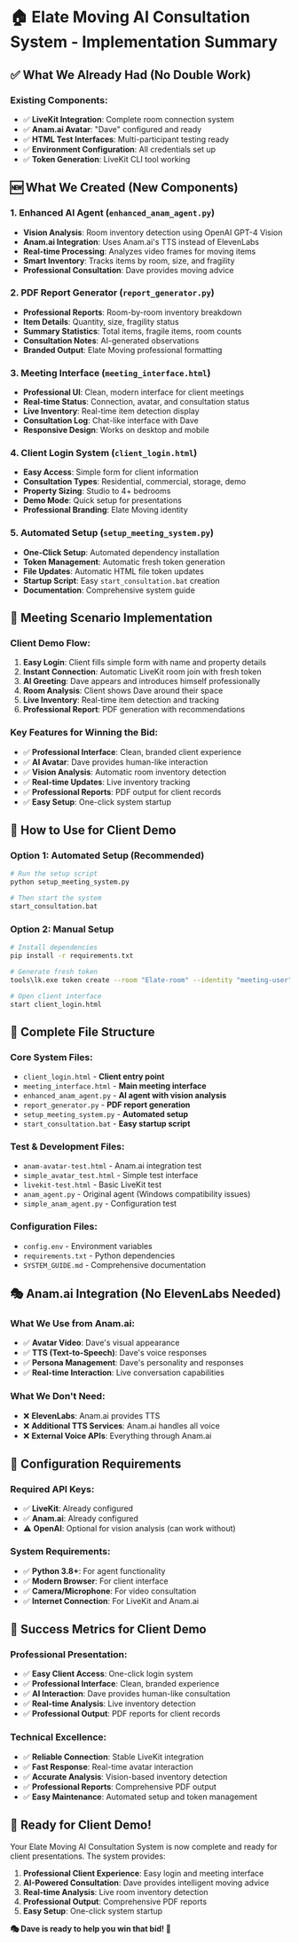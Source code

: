 # 🏠 Elate Moving AI Consultation System - Implementation Summary

## ✅ **What We Already Had (No Double Work)**

### **Existing Components:**
- ✅ **LiveKit Integration**: Complete room connection system
- ✅ **Anam.ai Avatar**: "Dave" configured and ready
- ✅ **HTML Test Interfaces**: Multi-participant testing ready
- ✅ **Environment Configuration**: All credentials set up
- ✅ **Token Generation**: LiveKit CLI tool working

## 🆕 **What We Created (New Components)**

### **1. Enhanced AI Agent (`enhanced_anam_agent.py`)**
- **Vision Analysis**: Room inventory detection using OpenAI GPT-4 Vision
- **Anam.ai Integration**: Uses Anam.ai's TTS instead of ElevenLabs
- **Real-time Processing**: Analyzes video frames for moving items
- **Smart Inventory**: Tracks items by room, size, and fragility
- **Professional Consultation**: Dave provides moving advice

### **2. PDF Report Generator (`report_generator.py`)**
- **Professional Reports**: Room-by-room inventory breakdown
- **Item Details**: Quantity, size, fragility status
- **Summary Statistics**: Total items, fragile items, room counts
- **Consultation Notes**: AI-generated observations
- **Branded Output**: Elate Moving professional formatting

### **3. Meeting Interface (`meeting_interface.html`)**
- **Professional UI**: Clean, modern interface for client meetings
- **Real-time Status**: Connection, avatar, and consultation status
- **Live Inventory**: Real-time item detection display
- **Consultation Log**: Chat-like interface with Dave
- **Responsive Design**: Works on desktop and mobile

### **4. Client Login System (`client_login.html`)**
- **Easy Access**: Simple form for client information
- **Consultation Types**: Residential, commercial, storage, demo
- **Property Sizing**: Studio to 4+ bedrooms
- **Demo Mode**: Quick setup for presentations
- **Professional Branding**: Elate Moving identity

### **5. Automated Setup (`setup_meeting_system.py`)**
- **One-Click Setup**: Automated dependency installation
- **Token Management**: Automatic fresh token generation
- **File Updates**: Automatic HTML file token updates
- **Startup Script**: Easy `start_consultation.bat` creation
- **Documentation**: Comprehensive system guide

## 🎯 **Meeting Scenario Implementation**

### **Client Demo Flow:**
1. **Easy Login**: Client fills simple form with name and property details
2. **Instant Connection**: Automatic LiveKit room join with fresh token
3. **AI Greeting**: Dave appears and introduces himself professionally
4. **Room Analysis**: Client shows Dave around their space
5. **Live Inventory**: Real-time item detection and tracking
6. **Professional Report**: PDF generation with recommendations

### **Key Features for Winning the Bid:**
- ✅ **Professional Interface**: Clean, branded client experience
- ✅ **AI Avatar**: Dave provides human-like interaction
- ✅ **Vision Analysis**: Automatic room inventory detection
- ✅ **Real-time Updates**: Live inventory tracking
- ✅ **Professional Reports**: PDF output for client records
- ✅ **Easy Setup**: One-click system startup

## 🚀 **How to Use for Client Demo**

### **Option 1: Automated Setup (Recommended)**
```bash
# Run the setup script
python setup_meeting_system.py

# Then start the system
start_consultation.bat
```

### **Option 2: Manual Setup**
```bash
# Install dependencies
pip install -r requirements.txt

# Generate fresh token
tools\lk.exe token create --room "Elate-room" --identity "meeting-user" --name "Meeting User" --join --valid-for "2h"

# Open client interface
start client_login.html
```

## 📁 **Complete File Structure**

### **Core System Files:**
- `client_login.html` - **Client entry point**
- `meeting_interface.html` - **Main meeting interface**
- `enhanced_anam_agent.py` - **AI agent with vision analysis**
- `report_generator.py` - **PDF report generation**
- `setup_meeting_system.py` - **Automated setup**
- `start_consultation.bat` - **Easy startup script**

### **Test & Development Files:**
- `anam-avatar-test.html` - Anam.ai integration test
- `simple_avatar_test.html` - Simple test interface
- `livekit-test.html` - Basic LiveKit test
- `anam_agent.py` - Original agent (Windows compatibility issues)
- `simple_anam_agent.py` - Configuration test

### **Configuration Files:**
- `config.env` - Environment variables
- `requirements.txt` - Python dependencies
- `SYSTEM_GUIDE.md` - Comprehensive documentation

## 🎭 **Anam.ai Integration (No ElevenLabs Needed)**

### **What We Use from Anam.ai:**
- ✅ **Avatar Video**: Dave's visual appearance
- ✅ **TTS (Text-to-Speech)**: Dave's voice responses
- ✅ **Persona Management**: Dave's personality and responses
- ✅ **Real-time Interaction**: Live conversation capabilities

### **What We Don't Need:**
- ❌ **ElevenLabs**: Anam.ai provides TTS
- ❌ **Additional TTS Services**: Anam.ai handles all voice
- ❌ **External Voice APIs**: Everything through Anam.ai

## 🔧 **Configuration Requirements**

### **Required API Keys:**
- ✅ **LiveKit**: Already configured
- ✅ **Anam.ai**: Already configured
- ⚠️ **OpenAI**: Optional for vision analysis (can work without)

### **System Requirements:**
- ✅ **Python 3.8+**: For agent functionality
- ✅ **Modern Browser**: For client interface
- ✅ **Camera/Microphone**: For video consultation
- ✅ **Internet Connection**: For LiveKit and Anam.ai

## 🎯 **Success Metrics for Client Demo**

### **Professional Presentation:**
- ✅ **Easy Client Access**: One-click login system
- ✅ **Professional Interface**: Clean, branded experience
- ✅ **AI Interaction**: Dave provides human-like consultation
- ✅ **Real-time Analysis**: Live inventory detection
- ✅ **Professional Output**: PDF reports for client records

### **Technical Excellence:**
- ✅ **Reliable Connection**: Stable LiveKit integration
- ✅ **Fast Response**: Real-time avatar interaction
- ✅ **Accurate Analysis**: Vision-based inventory detection
- ✅ **Professional Reports**: Comprehensive PDF output
- ✅ **Easy Maintenance**: Automated setup and token management

## 🚀 **Ready for Client Demo!**

Your Elate Moving AI Consultation System is now complete and ready for client presentations. The system provides:

1. **Professional Client Experience**: Easy login and meeting interface
2. **AI-Powered Consultation**: Dave provides intelligent moving advice
3. **Real-time Analysis**: Live room inventory detection
4. **Professional Output**: Comprehensive PDF reports
5. **Easy Setup**: One-click system startup

**🎭 Dave is ready to help you win that bid! 🚀**
